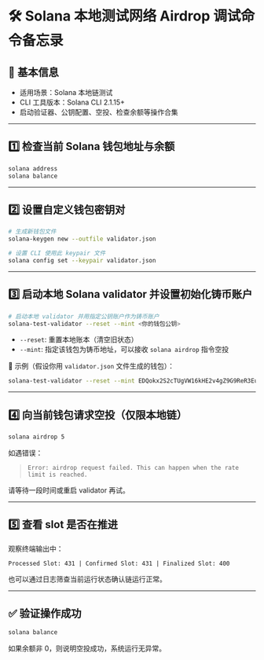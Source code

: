 
# 🛠 Solana 本地测试网络 Airdrop 调试命令备忘录

## 📌 基本信息

- 适用场景：Solana 本地链测试
- CLI 工具版本：Solana CLI 2.1.15+
- 启动验证器、公钥配置、空投、检查余额等操作合集

---

## 1️⃣ 检查当前 Solana 钱包地址与余额

```bash
solana address
solana balance
```

---

## 2️⃣ 设置自定义钱包密钥对

```bash
# 生成新钱包文件
solana-keygen new --outfile validator.json

# 设置 CLI 使用此 keypair 文件
solana config set --keypair validator.json
```

---

## 3️⃣ 启动本地 Solana validator 并设置初始化铸币账户

```bash
# 启动本地 validator 并用指定公钥账户作为铸币账户
solana-test-validator --reset --mint <你的钱包公钥>
```

- `--reset`: 重置本地账本（清空旧状态）
- `--mint`: 指定该钱包为铸币地址，可以接收 `solana airdrop` 指令空投

📌 示例（假设你用 `validator.json` 文件生成的钱包）：

```bash
solana-test-validator --reset --mint EDQokx2S2cTUgVW16kHE2v4gZ9G9ReR3EuqCqQgJN9R3
```

---

## 4️⃣ 向当前钱包请求空投（仅限本地链）

```bash
solana airdrop 5
```

如遇错误：
> `Error: airdrop request failed. This can happen when the rate limit is reached.`

请等待一段时间或重启 validator 再试。

---

## 5️⃣ 查看 slot 是否在推进

观察终端输出中：

```
Processed Slot: 431 | Confirmed Slot: 431 | Finalized Slot: 400
```

也可以通过日志筛查当前运行状态确认链运行正常。

---

## ✅ 验证操作成功

```bash
solana balance
```

如果余额非 0，则说明空投成功，系统运行无异常。
